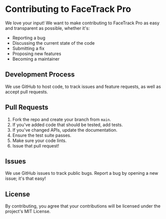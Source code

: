 # Contributing to FaceTrack Pro

We love your input! We want to make contributing to FaceTrack Pro as easy and transparent as possible, whether it's:

- Reporting a bug
- Discussing the current state of the code
- Submitting a fix
- Proposing new features
- Becoming a maintainer

## Development Process

We use GitHub to host code, to track issues and feature requests, as well as accept pull requests.

## Pull Requests

1. Fork the repo and create your branch from `main`.
2. If you've added code that should be tested, add tests.
3. If you've changed APIs, update the documentation.
4. Ensure the test suite passes.
5. Make sure your code lints.
6. Issue that pull request!

## Issues

We use GitHub issues to track public bugs. Report a bug by opening a new issue; it's that easy!

## License

By contributing, you agree that your contributions will be licensed under the project's MIT License. 